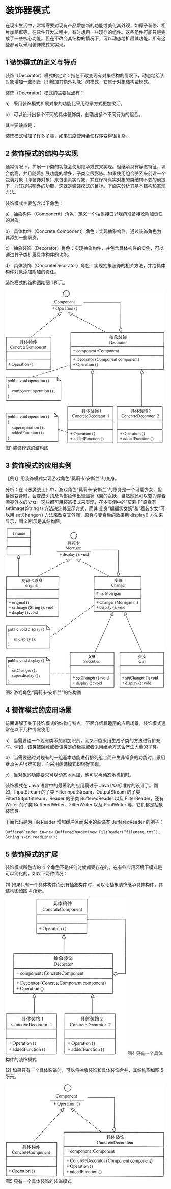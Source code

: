 # 装饰器模式

在现实生活中，常常需要对现有产品增加新的功能或美化其外观，如房子装修、相片加相框等。在软件开发过程中，有时想用一些现存的组件。这些组件可能只是完成了一些核心功能。但在不改变其结构的情况下，可以动态地扩展其功能。所有这些都可以釆用装饰模式来实现。
 

## 1 装饰模式的定义与特点

装饰（Decorator）模式的定义：指在不改变现有对象结构的情况下，动态地给该对象增加一些职责（即增加其额外功能）的模式，它属于对象结构型模式。

 

装饰（Decorator）模式的主要优点有：

a） 采用装饰模式扩展对象的功能比采用继承方式更加灵活。

b） 可以设计出多个不同的具体装饰类，创造出多个不同行为的组合。


 其主要缺点是：

装饰模式增加了许多子类，如果过度使用会使程序变得很复杂。
 
 

## 2 装饰模式的结构与实现

通常情况下，扩展一个类的功能会使用继承方式来实现。但继承具有静态特征，耦合度高，并且随着扩展功能的增多，子类会很膨胀。如果使用组合关系来创建一个包装对象（即装饰对象）来包裹真实对象，并在保持真实对象的类结构不变的前提下，为其提供额外的功能，这就是装饰模式的目标。下面来分析其基本结构和实现方法。

装饰模式主要包含以下角色：

a） 抽象构件（Component）角色：定义一个抽象接口以规范准备接收附加责任的对象。

b） 具体构件（Concrete    Component）角色：实现抽象构件，通过装饰角色为其添加一些职责。

c） 抽象装饰（Decorator）角色：实现抽象构件，并包含具体构件的实例，可以通过其子类扩展具体构件的功能。

d） 具体装饰（ConcreteDecorator）角色：实现抽象装饰的相关方法，并给具体构件对象添加附加的责任。

 

装饰模式的结构图如图 1 所示。
 
 

![装饰模式的结构图](./images/01.png)
 图1 装饰模式的结构图

 

## 3 装饰模式的应用实例

【例1】用装饰模式实现游戏角色“莫莉卡·安斯兰”的变身。

分析：在《恶魔战士》中，游戏角色“莫莉卡·安斯兰”的原身是一个可爱少女，但当她变身时，会变成头顶及背部延伸出蝙蝠状飞翼的女妖，当然她还可以变为穿着漂亮外衣的少女。这些都可用装饰模式来实现，在本实例中的“莫莉卡”原身有 setImage(String t) 方法决定其显示方式，而其 变身“蝙蝠状女妖”和“着装少女”可以用 setChanger() 方法来改变其外观，原身与变身后的效果用 display() 方法来显示，图 2 所示是其结构图。
 
 

![游戏角色"莫莉卡·安斯兰"的结构图](./images/02.png)
 图2 游戏角色“莫莉卡·安斯兰”的结构图

 

## 4 装饰模式的应用场景

前面讲解了关于装饰模式的结构与特点，下面介绍其适用的应用场景，装饰模式通常在以下几种情况使用：

a） 当需要给一个现有类添加附加职责，而又不能采用生成子类的方法进行扩充时。例如，该类被隐藏或者该类是终极类或者采用继承方式会产生大量的子类。

b） 当需要通过对现有的一组基本功能进行排列组合而产生非常多的功能时，采用继承关系很难实现，而采用装饰模式却很好实现。

c） 当对象的功能要求可以动态地添加，也可以再动态地撤销时。


 装饰模式在 Java 语言中的最著名的应用莫过于 Java I/O 标准库的设计了。例如，InputStream 的子类 FilterInputStream，OutputStream 的子类 FilterOutputStream，Reader 的子类 BufferedReader 以及 FilterReader，还有 Writer 的子类 BufferedWriter、FilterWriter 以及 PrintWriter 等，它们都是抽象装饰类。
 
 下面代码是为 FileReader 增加缓冲区而采用的装饰类 BufferedReader 的例子：

```
BufferedReader in=new BufferedReader(new FileReader(“filename.txt”);
String s=in.readLine();
```

## 5 装饰模式的扩展

装饰模式所包含的 4 个角色不是任何时候都要存在的，在有些应用环境下模式是可以简化的，如以下两种情况：

(1) 如果只有一个具体构件而没有抽象构件时，可以让抽象装饰继承具体构件，其结构图如图 4 所示。
 
 

![只有一个具体构件的装饰模式](./images/03.png)
 图4 只有一个具体构件的装饰模式


 (2) 如果只有一个具体装饰时，可以将抽象装饰和具体装饰合并，其结构图如图 5 所示。
 
 

![只有一个具体装饰的装饰模式](./images/04.png)
 图5 只有一个具体装饰的装饰模式